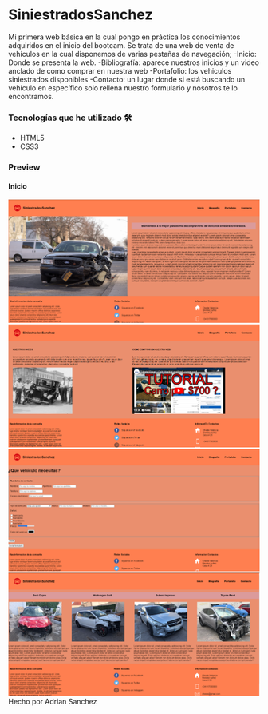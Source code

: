 
# SiniestradosSanchez
Mi primera web básica en la cual pongo en práctica los conocimientos adquiridos en el inicio del bootcam. Se trata de una web de venta de vehículos en la cual disponemos de varias pestañas de navegación; 
-Inicio: Donde se presenta la web.
-Bibliografía: aparece nuestros inicios y un video anclado de como comprar en nuestra web
-Portafolio: los vehiculos siniestrados disponibles
-Contacto: un lugar donde si está buscando un vehículo en específico solo rellena nuestro formulario y nosotros te lo encontramos.

### Tecnologías que he utilizado 🛠️
- HTML5
- CSS3

### Preview

#### Inicio
![foto](/assets/readme/Captura%20de%20pantalla%202022-09-29%20223831.png)
![foto](/assets/readme/bibliografia.png)
![foto](/assets/readme/contacto.png)
![foto](/assets/readme/portafolio.png)
Hecho por Adrian Sanchez 
